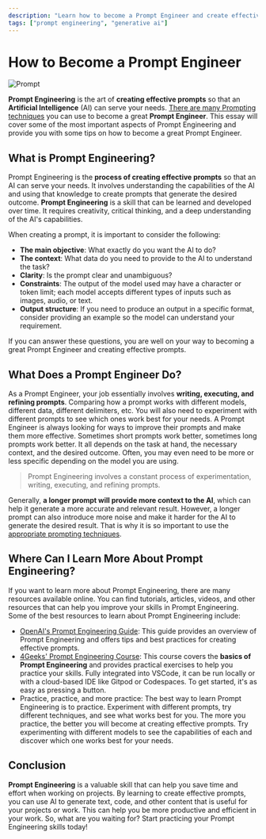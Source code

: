 ```yaml
---
description: "Learn how to become a Prompt Engineer and create effective prompts to leverage AI to your advantage. Let's get started! 🎉"
tags: ["prompt engineering", "generative ai"]
---
```


# How to Become a Prompt Engineer

![Prompt](https://raw.githubusercontent.com/breatheco-de/applied-ai-syllabus/main/assets/charlytoc_A_collage_of_various_data_types_like_text_images_and__25f517b0-5ec4-40ec-8433-454e9575b8e6.webp)

**Prompt Engineering** is the art of **creating effective prompts** so that an **Artificial Intelligence** (AI) can serve your needs. [There are many Prompting techniques](https://4geeks.com/es/lesson/que-es-prompt-engineering) you can use to become a great **Prompt Engineer**. This essay will cover some of the most important aspects of Prompt Engineering and provide you with some tips on how to become a great Prompt Engineer.

## What is Prompt Engineering?

Prompt Engineering is the **process of creating effective prompts** so that an AI can serve your needs. It involves understanding the capabilities of the AI and using that knowledge to create prompts that generate the desired outcome. **Prompt Engineering** is a skill that can be learned and developed over time. It requires creativity, critical thinking, and a deep understanding of the AI's capabilities.

When creating a prompt, it is important to consider the following:

- **The main objective**: What exactly do you want the AI to do?
- **The context**: What data do you need to provide to the AI to understand the task?
- **Clarity**: Is the prompt clear and unambiguous?
- **Constraints**: The output of the model used may have a character or token limit; each model accepts different types of inputs such as images, audio, or text.
- **Output structure**: If you need to produce an output in a specific format, consider providing an example so the model can understand your requirement.

If you can answer these questions, you are well on your way to becoming a great Prompt Engineer and creating effective prompts.

## What Does a Prompt Engineer Do?

As a Prompt Engineer, your job essentially involves **writing, executing, and refining prompts**. Comparing how a prompt works with different models, different data, different delimiters, etc. You will also need to experiment with different prompts to see which ones work best for your needs. A Prompt Engineer is always looking for ways to improve their prompts and make them more effective. Sometimes short prompts work better, sometimes long prompts work better. It all depends on the task at hand, the necessary context, and the desired outcome. Often, you may even need to be more or less specific depending on the model you are using.

> Prompt Engineering involves a constant process of experimentation, writing, executing, and refining prompts.

Generally, **a longer prompt will provide more context to the AI**, which can help it generate a more accurate and relevant result. However, a longer prompt can also introduce more noise and make it harder for the AI to generate the desired result. That is why it is so important to use the [appropriate prompting techniques](https://4geeks.com/es/lesson/que-es-prompt-engineering).

## Where Can I Learn More About Prompt Engineering?

If you want to learn more about Prompt Engineering, there are many resources available online. You can find tutorials, articles, videos, and other resources that can help you improve your skills in Prompt Engineering. Some of the best resources to learn about Prompt Engineering include:

- [OpenAI's Prompt Engineering Guide](https://platform.openai.com/docs/guides/prompt-engineering): This guide provides an overview of Prompt Engineering and offers tips and best practices for creating effective prompts.
- [4Geeks' Prompt Engineering Course](https://4geeks.com/interactive-exercise/prompt-engineering-exercise-course): This course covers the **basics of Prompt Engineering** and provides practical exercises to help you practice your skills. Fully integrated into VSCode, it can be run locally or with a cloud-based IDE like Gitpod or Codespaces. To get started, it's as easy as pressing a button.
- Practice, practice, and more practice: The best way to learn Prompt Engineering is to practice. Experiment with different prompts, try different techniques, and see what works best for you. The more you practice, the better you will become at creating effective prompts. Try experimenting with different models to see the capabilities of each and discover which one works best for your needs.

## Conclusion

**Prompt Engineering** is a valuable skill that can help you save time and effort when working on projects. By learning to create effective prompts, you can use AI to generate text, code, and other content that is useful for your projects or work. This can help you be more productive and efficient in your work. So, what are you waiting for? Start practicing your Prompt Engineering skills today!